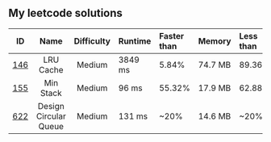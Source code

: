 ## My leetcode solutions

|                             ID                             |         Name          | Difficulty | Runtime | Faster than | Memory  | Less than |
| :--------------------------------------------------------: | :-------------------: | :--------: | :------ | :---------- | :------ | :-------- |
|       [146](https://leetcode.com/problems/lru-cache)       |       LRU Cache       |   Medium   | 3849 ms | 5.84%       | 74.7 MB | 89.36%    |
|       [155](https://leetcode.com/problems/min-stack)       |       Min Stack       |   Medium   | 96 ms   | 55.32%      | 17.9 MB | 62.88%    |
| [622](https://leetcode.com/problems/design-circular-queue) | Design Circular Queue |   Medium   | 131 ms  | ~20%        | 14.6 MB | ~20%      |